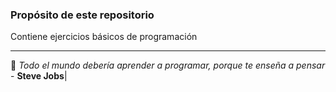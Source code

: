 
### **Propósito de este repositorio**
Contiene ejercicios básicos de programación

------
:memo: _Todo el mundo debería aprender a programar, porque te enseña a pensar_ -  **Steve Jobs**|

